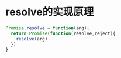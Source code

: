 # resolve的实现原理

```js
Promise.resolve = function(arg){
  return Promise(function(resolve,reject){
    resolve(arg)
  })
}
```
